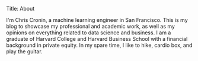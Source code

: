 Title: About

I'm Chris Cronin, a machine learning engineer in San Francisco. This is my blog to showcase my professional and academic work, as well as my opinions on everything related to data science and business. I am a graduate of Harvard College and Harvard Business School with a financial background in private equity. In my spare time, I like to hike, cardio box, and play the guitar.
